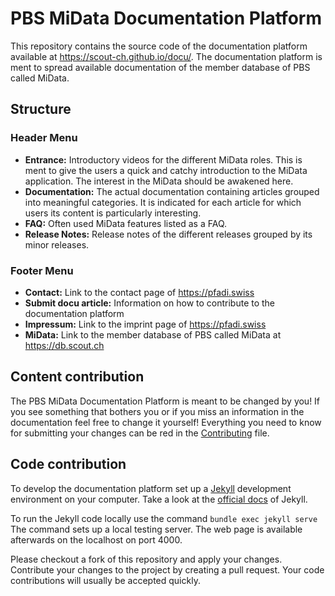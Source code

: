 # PBS MiData Documentation Platform
This repository contains the source code of the documentation platform available at https://scout-ch.github.io/docu/. The documentation platform is ment to spread available documentation of the member database of PBS called MiData.

## Structure
### Header Menu
- **Entrance:** Introductory videos for the different MiData roles. This is ment to give the users a quick and catchy introduction to the MiData application. The interest in the MiData should be awakened here.
- **Documentation:** The actual documentation containing articles grouped into meaningful categories. It is indicated for each article for which users its content is particularly interesting.
- **FAQ:** Often used MiData features listed as a FAQ.
- **Release Notes:** Release notes of the different releases grouped by its minor releases.

### Footer Menu
- **Contact:** Link to the contact page of https://pfadi.swiss
- **Submit docu article:** Information on how to contribute to the documentation platform
- **Impressum:** Link to the imprint page of https://pfadi.swiss
- **MiData:** Link to the member database of PBS called MiData at https://db.scout.ch

## Content contribution
The PBS MiData Documentation Platform is meant to be changed by you! If you see something that bothers you or if you miss an information in the documentation feel free to change it yourself!
Everything you need to know for submitting your changes can be red in the [Contributing](https://github.com/scout-ch/docu/blob/master/CONTRIBUTING.md) file.

## Code contribution
To develop the documentation platform set up a [Jekyll](https://jekyllrb.com/) development environment on your computer. Take a look at the [official docs](https://jekyllrb.com/docs/installation/) of Jekyll.

To run the Jekyll code locally use the command
`bundle exec jekyll serve`
The command sets up a local testing server. The web page is available afterwards on the localhost on port 4000.

Please checkout a fork of this repository and apply your changes. Contribute your changes to the project by creating a pull request. Your code contributions will usually be accepted quickly.
